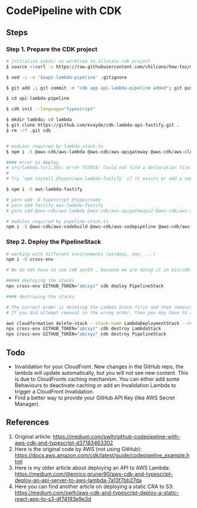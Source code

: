 # CodePipeline with CDK

## Steps

### Step 1. Prepare the CDK project

```sh
# initialize subdir as worktree to allocate cdk project
$ source <(curl -s https://raw.githubusercontent.com/chilcano/how-tos/master/src/git_worktree_initialize.sh) api-lambda-pipeline

$ sed -i -e '$aapi-lambda-pipeline' .gitignore

$ git add .; git commit -m "cdk app api-lambda-pipeline added"; git push

$ cd api-lambda-pipeline

$ cdk init --language="typescript"

$ mkdir lambda; cd lambda
$ git clone https://github.com/evayde/cdk-lambda-api-fastify.git .
$ rm -rf .git cdk


# modules required by lambda-stack.ts
$ npm i -S @aws-cdk/aws-lambda @aws-cdk/aws-apigateway @aws-cdk/aws-cloudfront @aws-cdk/aws-codedeploy

#### error in deploy
# src/lambda.ts(1,30): error TS7016: Could not find a declaration file for module 'aws-lambda-fastify'. '/codebuild/output/src949431620/src/lambda/node_modules/aws-lambda-fastify/index.js' implicitly has an 'any' type.
#
# Try `npm install @types/aws-lambda-fastify` if it exists or add a new declaration (.d.ts) file containing `declare module 'aws-lambda-fastify';`

$ npm i -S aws-lambda-fastify

# yarn add -D typescript @types/node
# yarn add fastify aws-lambda-fastify
# yarn add @aws-cdk/aws-lambda @aws-cdk/aws-apigatewayv2 @aws-cdk/aws-apigatewayv2-integrations @aws-cdk/aws-cloudfront

# modules required by pipeline-stack.ts
npm i -S @aws-cdk/aws-codebuild @aws-cdk/aws-codepipeline @aws-cdk/aws-codepipeline-actions
```

### Step 2. Deploy the PipelineStack

```sh
# working with different environments (windows, mac, ...)
npm i -D cross-env

# We do not have to use cdk synth , because we are doing it in bin/cdk-api-pipeline.ts on the last line.

##### deploying the stacks
npx cross-env GITHUB_TOKEN="abcxyz" cdk deploy PipelineStack

#### destroying the stacks

# The correct order is deleting the Lambda Stack first and then removing the Pipeline Stack (reverse order of creation). 
# If you did attempt removal in the wrong order, then you may have to create an IAM role manually to make it work again.

aws cloudformation delete-stack --stack-name LambdaDeploymentStack --region eu-west-1
npx cross-env GITHUB_TOKEN="abcxyz" cdk destroy LambdaStack
npx cross-env GITHUB_TOKEN="abcxyz" cdk destroy PipelineStack
```

## Todo

- Invalidation for your CloudFront. New changes in the GitHub repo, the lambda will update automatically, but you will not see new content. This is due to CloudFronts caching mechanism. You can either add some Behaviours to deactivate caching or add an Invalidation Lambda to trigger a CloudFront Invalidation.
- Find a better way to provide your GitHub API Key (like AWS Secret Manager).

## References

1. Original article: 
https://medium.com/swlh/github-codepipeline-with-aws-cdk-and-typescript-d37183463302
2. Here is the original code by AWS (not using GitHub): 
https://docs.aws.amazon.com/cdk/latest/guide/codepipeline_example.html
3. Here is my older article about deploying an API to AWS Lambda: 
https://medium.com/@enrico.gruner90/aws-cdk-and-typescript-deploy-an-api-server-to-aws-lambda-7a13f7bb27da
4. Here you can find another article on deploying a static CRA to S3: 
https://medium.com/swlh/aws-cdk-and-typescript-deploy-a-static-react-app-to-s3-df74193e9e3d

